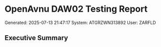 ﻿# OpenAvnu DAW02 Testing Report
Generated: 2025-07-13 21:47:17
System: ATGRZWN313892
User: ZARFLD

## Executive Summary

